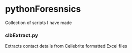 # pythonForesnsics
Collection of scripts I have made

### clbExtract.py
Extracts contact details from Cellebrite formatted Excel files
